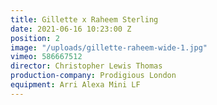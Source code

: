 ```yaml
---
title: Gillette x Raheem Sterling
date: 2021-06-16 10:23:00 Z
position: 2
image: "/uploads/gillette-raheem-wide-1.jpg"
vimeo: 586667512
director: Christopher Lewis Thomas
production-company: Prodigious London
equipment: Arri Alexa Mini LF
---
```


